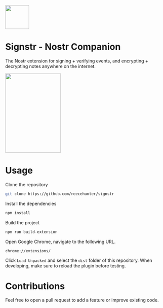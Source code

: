 <img src="https://i.imgur.com/seEZLvD.png" width="75" height="75">

# Signstr - Nostr Companion

The Nostr extension for signing + verifying events, and encrypting + decrypting notes anywhere on the internet.

<img src="https://i.imgur.com/D4kAtUr.png" width="175" height="250">

# Usage

Clone the repository

```bash
git clone https://github.com/reecehunter/signstr
```

Install the dependencies

```bash
npm install
```

Build the project

```bash
npm run build-extension
```

Open Google Chrome, navigate to the following URL.

```
chrome://extensions/
```

Click `Load Unpacked` and select the `dist` folder of this repository.
When developing, make sure to reload the plugin before testing.

# Contributions

Feel free to open a pull request to add a feature or improve existing code.
